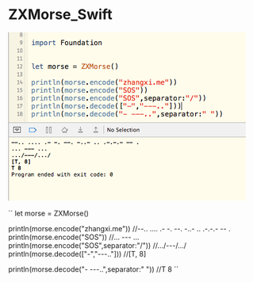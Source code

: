 ZXMorse_Swift
=============
![screen](https://raw.githubusercontent.com/zhangxigithub/ZXMorse_Swift/master/sceenshot.png)

``
let morse = ZXMorse()

println(morse.encode("zhangxi.me"))
//--.. .... .- -. --. -..- .. .-.-.- -- . 
println(morse.encode("SOS"))
//... --- ... 
println(morse.encode("SOS",separator:"/"))
//.../---/.../
println(morse.decode(["-","---.."]))
//[T, 8]

println(morse.decode("- ---..",separator:" "))
//T 8 
``
